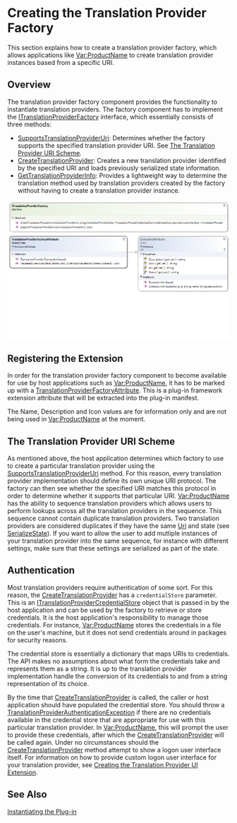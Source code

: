 Creating the Translation Provider Factory
======
This section explains how to create a translation provider factory, which allows applications like <Var:ProductName> to create translation provider instances based from a specific URI.

Overview
-----
The translation provider factory component provides the functionality to instantiate translation providers. The factory component has to implement the [ITranslationProviderFactory](../../api/translationmemory/Sdl.LanguagePlatform.TranslationMemoryApi.ITranslationProviderFactory.yml) interface, which essentially consists of three methods:

* [SupportsTranslationProviderUri](../../api/translationmemory/Sdl.LanguagePlatform.TranslationMemoryApi.ITranslationProviderFactory.yml#Sdl_LanguagePlatform_TranslationMemoryApi_ITranslationProviderFactory_SupportsTranslationProviderUri_System_Uri_): Determines whether the factory supports the specified translation provider URI. See [The Translation Provider URI Scheme](#the-translation-provider-uri-scheme).
* [CreateTranslationProvider](../../api/translationmemory/Sdl.LanguagePlatform.TranslationMemoryApi.ITranslationProviderFactory.yml#Sdl_LanguagePlatform_TranslationMemoryApi_ITranslationProviderFactory_CreateTranslationProvider_System_Uri_System_String_Sdl_LanguagePlatform_TranslationMemoryApi_ITranslationProviderCredentialStore_): Creates a new translation provider identified by the specified URI and loads previously serialized state information.
* [GetTranslationProviderInfo](../../api/translationmemory/Sdl.LanguagePlatform.TranslationMemoryApi.ITranslationProviderFactory.yml#Sdl_LanguagePlatform_TranslationMemoryApi_ITranslationProviderFactory_GetTranslationProviderInfo_System_Uri_System_String_): Provides a lightweight way to determine the translation method used by translation providers created by the factory without having to create a translation provider instance.

<img style="display:block; " src="images/TranslationProviderFactory.png"/>

Registering the Extension
-----
In order for the translation provider factory component to become available for use by host applications such as <Var:ProductName>, it has to be marked up with a [TranslationProviderFactoryAttribute](../../api/translationmemory/Sdl.LanguagePlatform.TranslationMemoryApi.TranslationProviderFactoryAttribute.yml). This is a plug-in framework extension attribute that will be extracted into the plug-in manifest.

The Name, Description and Icon values are for information only and are not being used in  <Var:ProductName> at the moment.

The Translation Provider URI Scheme
-----
As mentioned above, the host application determines which factory to use to create a particular translation provider using the [SupportsTranslationProviderUri](../../api/translationmemory/Sdl.LanguagePlatform.TranslationMemoryApi.ITranslationProviderFactory.yml#Sdl_LanguagePlatform_TranslationMemoryApi_ITranslationProviderFactory_SupportsTranslationProviderUri_System_Uri_) method. For this reason, every translation provider implementation should define its own unique URI protocol. The factory can then see whether the specified URI matches this protocol in order to determine whether it supports that particular URI.
<Var:ProductName> has the ability to sequence translation providers which allows users to perform lookups across all the translation providers in the sequence. This sequence cannot contain duplicate translation providers. Two translation providers are considered duplicates if they have the same [Uri](../../api/translationmemory/Sdl.LanguagePlatform.TranslationMemoryApi.ITranslationProvider.yml#Sdl_LanguagePlatform_TranslationMemoryApi_ITranslationProvider_Uri) and state (see [SerializeState](../../api/translationmemory/Sdl.LanguagePlatform.TranslationMemoryApi.ITranslationProvider.yml#Sdl_LanguagePlatform_TranslationMemoryApi_ITranslationProvider_SerializeState)). If you want to allow the user to add mutliple instances of your translation provider into the same sequence, for instance with different settings, make sure that these settings are serialized as part of the state.

Authentication
----
Most translation providers require authentication of some sort. For this reason, the [CreateTranslationProvider](../../api/translationmemory/Sdl.LanguagePlatform.TranslationMemoryApi.ITranslationProviderFactory.yml#Sdl_LanguagePlatform_TranslationMemoryApi_ITranslationProviderFactory_CreateTranslationProvider_System_Uri_System_String_Sdl_LanguagePlatform_TranslationMemoryApi_ITranslationProviderCredentialStore_) has a `credentialStore` parameter. This is an [ITranslationProviderCredentialStore](../../api/translationmemory/Sdl.LanguagePlatform.TranslationMemoryApi.ITranslationProviderCredentialStore.yml) object that is passed in by the host application and can be used by the factory to retrieve or store credentials. It is the host application's responsibility to manage those credentials. For instance, <Var:ProductName> stores the credentials in a file on the user's machine, but it does not send credentials around in packages for security reasons.

The credential store is essentially a dictionary that maps URIs to credentials. The API makes no assumptions about what form the credentials take and represents them as a string. It is up to the translation provider implementation handle the conversion of its credentials to and from a string representation of its choice.

By the time that [CreateTranslationProvider](../../api/translationmemory/Sdl.LanguagePlatform.TranslationMemoryApi.ITranslationProviderFactory.yml#Sdl_LanguagePlatform_TranslationMemoryApi_ITranslationProviderFactory_CreateTranslationProvider_System_Uri_System_String_Sdl_LanguagePlatform_TranslationMemoryApi_ITranslationProviderCredentialStore_) is called, the caller or host application should have populated the credential store. You should throw a [TranslationProviderAuthenticationException](../../api/translationmemory/Sdl.LanguagePlatform.TranslationMemoryApi.TranslationProviderAuthenticationException.yml) if there are no credentials available in the credential store that are appropriate for use with this particular translation provider. In <Var:ProductName>, this will prompt the user to provide these credentials, after which the [CreateTranslationProvider](../../api/translationmemory/Sdl.LanguagePlatform.TranslationMemoryApi.ITranslationProviderFactory.yml#Sdl_LanguagePlatform_TranslationMemoryApi_ITranslationProviderFactory_CreateTranslationProvider_System_Uri_System_String_Sdl_LanguagePlatform_TranslationMemoryApi_ITranslationProviderCredentialStore_) will be called again. Under no circumstances should the [CreateTranslationProvider](../../api/translationmemory/Sdl.LanguagePlatform.TranslationMemoryApi.ITranslationProviderFactory.yml#Sdl_LanguagePlatform_TranslationMemoryApi_ITranslationProviderFactory_CreateTranslationProvider_System_Uri_System_String_Sdl_LanguagePlatform_TranslationMemoryApi_ITranslationProviderCredentialStore_) method attempt to show a logon user interface itself. For information on how to provide custom logon user interface for your translation provider, see [Creating the Translation Provider UI Extension](creating_the_translation_provider_ui_extension.md).

See Also
-----
[Instantiating the Plug-in](instantiating_the_plugin.md)